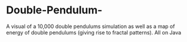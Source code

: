 # Double-Pendulum-
A visual of a 10,000 double pendulums simulation as well as a map of energy of double pendulums (giving rise to fractal patterns). All on Java
